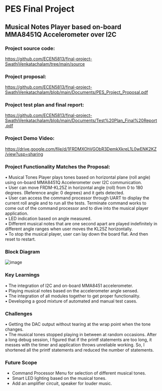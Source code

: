 # PES Final Project
## Musical Notes Player based on-board MMA8451Q Accelerometer over I2C

### Project source code: <br/>
https://github.com/ECEN5813/final-project-SwathiVenkatachalam/tree/main/source <br/>

### Project proposal: <br/>
https://github.com/ECEN5813/final-project-SwathiVenkatachalam/blob/main/Documents/PES_Project_Proposal.pdf <br/>

### Project test plan and final report: <br/>
https://github.com/ECEN5813/final-project-SwathiVenkatachalam/blob/main/Documents/Test%20Plan_Final%20Report.pdf <br/>

### Project Demo Video:  <br/>
https://drive.google.com/file/d/1FRDMXOhVGObR3DemkXkreL1L0wENK2KZ/view?usp=sharing <br/>

### Project Functionality Matches the Proposal:<br/>
• Musical Tones Player plays tones based on horizontal plane (roll angle) using 
on-board MMA8451Q Accelerometer over I2C communication.<br/>
• User can move FRDM-KL25Z in horizontal angle (roll) from 0 to 180 degrees. 
(Reference angle: 0 degrees) and it gets detected.<br/>
• User can access the command processor through UART to display the current 
roll angle and to run all the tests. Terminate command works to come out of the 
command processor and to dive into the musical player application. <br/>
• LED indication based on angle measured. <br/>
• Different musical notes that are one second apart are played indefinitely in 
different angle ranges when user moves the KL25Z horizontally.<br/>
• To stop the musical player, user can lay down the board flat. And then reset to 
restart.<br/>

### Block Diagram
![image](https://user-images.githubusercontent.com/112472328/236640511-f36eb467-fcbc-4534-a41c-428bc82c417d.png)<br/>

### Key Learnings
• The integration of I2C and on-board MMA8451 accelerometer. <br/>
• Playing musical notes based on the accelerometer angle sensed.<br/>
• The integration of all modules together to get proper functionality.<br/>
• Developing a good mixture of automated and manual test cases.<br/>

### Challenges
• Getting the DAC output without tearing at the wrap point when the tone 
changes.<br/>
• The musical tones stopped playing in between at random occasions. After a long 
debug session, I figured that if the printf statements are too long, it messes with 
the timer and application throws unreliable working. So, I shortened all the 
printf statements and reduced the number of statements.<br/>

### Future Scope
- Command Processor Menu for selection of different musical tones.
- Smart LED lighting based on the musical tones.
- Add an amplifier circuit, speaker for louder music.




